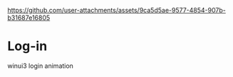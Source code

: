 
https://github.com/user-attachments/assets/9ca5d5ae-9577-4854-907b-b31687e16805
# Log-in
winui3 login animation




